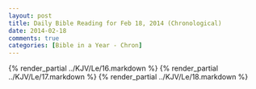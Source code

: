 ```yaml
---
layout: post
title: Daily Bible Reading for Feb 18, 2014 (Chronological)
date: 2014-02-18
comments: true
categories: [Bible in a Year - Chron]
---
```

{% render_partial ../KJV/Le/16.markdown %}
{% render_partial ../KJV/Le/17.markdown %}
{% render_partial ../KJV/Le/18.markdown %}
